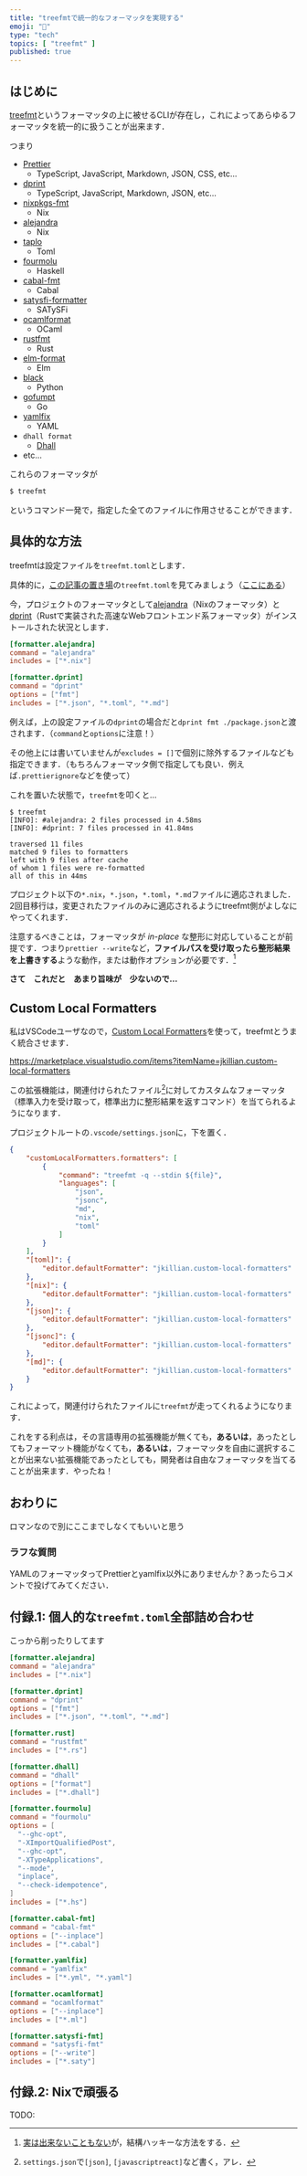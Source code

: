```yaml
---
title: "treefmtで統一的なフォーマッタを実現する"
emoji: "🌟"
type: "tech"
topics: [ "treefmt" ]
published: true
---
```


## はじめに

[treefmt](https://github.com/numtide/treefmt)というフォーマッタの上に被せるCLIが存在し，これによってあらゆるフォーマッタを統一的に扱うことが出来ます．

つまり

- [Prettier](https://github.com/prettier/prettier)
  - TypeScript, JavaScript, Markdown, JSON, CSS, etc...
- [dprint](https://github.com/dprint/dprint)
  - TypeScript, JavaScript, Markdown, JSON, etc...
- [nixpkgs-fmt](https://github.com/nix-community/nixpkgs-fmt)
  - Nix
- [alejandra](https://github.com/kamadorueda/alejandra)
  - Nix
- [taplo](https://github.com/tamasfe/taplo)
  - Toml
- [fourmolu](https://github.com/fourmolu/fourmolu)
  - Haskell
- [cabal-fmt](https://github.com/phadej/cabal-fmt)
  - Cabal
- [satysfi-formatter](https://github.com/usagrada/satysfi-formatter)
  - SATySFi
- [ocamlformat](https://github.com/ocaml-ppx/ocamlformat)
  - OCaml
- [rustfmt](https://github.com/rust-lang/rustfmt)
  - Rust
- [elm-format](https://github.com/avh4/elm-format)
  - Elm
- [black](https://github.com/psf/black)
  - Python
- [gofumpt](https://github.com/mvdan/gofumpt)
  - Go
- [yamlfix](https://github.com/lyz-code/yamlfix)
	- YAML
- `dhall format`
	- [Dhall](https://github.com/dhall-lang/dhall-lang)
- etc...

これらのフォーマッタが

```bash
$ treefmt
```

というコマンド一発で，指定した全てのファイルに作用させることができます．

## 具体的な方法

treefmtは設定ファイルを`treefmt.toml`とします．

具体的に，[この記事の置き場](https://github.com/SnO2WMaN/zenn-articles)の`treefmt.toml`を見てみましょう（[ここにある](https://github.com/SnO2WMaN/zenn-articles/blob/main/treefmt.toml)）

今，プロジェクトのフォーマッタとして[alejandra](https://github.com/kamadorueda/alejandra)（Nixのフォーマッタ）と[dprint](https://github.com/dprint/dprint)（Rustで実装された高速なWebフロントエンド系フォーマッタ）がインストールされた状況とします．

```toml:treefmt.toml
[formatter.alejandra]
command = "alejandra"
includes = ["*.nix"]

[formatter.dprint]
command = "dprint"
options = ["fmt"]
includes = ["*.json", "*.toml", "*.md"]
```

例えば，上の設定ファイルの`dprint`の場合だと`dprint fmt ./package.json`と渡されます．（`command`と`options`に注意！）

その他上には書いていませんが`excludes = []`で個別に除外するファイルなども指定できます．（もちろんフォーマッタ側で指定しても良い．例えば`.prettierignore`などを使って）

これを置いた状態で，`treefmt`を叩くと…

```shell
$ treefmt
[INFO]: #alejandra: 2 files processed in 4.58ms
[INFO]: #dprint: 7 files processed in 41.84ms

traversed 11 files
matched 9 files to formatters
left with 9 files after cache
of whom 1 files were re-formatted
all of this in 44ms
```

プロジェクト以下の`*.nix`，`*.json`，`*.toml`，`*.md`ファイルに適応されました．
2回目移行は，変更されたファイルのみに適応されるようにtreefmt側がよしなにやってくれます．

注意するべきことは，フォーマッタが _in-place_ な整形に対応していることが前提です．つまり`prettier --write`など，**ファイルパスを受け取ったら整形結果を上書きする**ような動作，または動作オプションが必要です．[^not-inplace-formatter]

[^not-inplace-formatter]: [実は出来ないこともない](https://github.com/numtide/treefmt/wiki#clojure)が，結構ハッキーな方法をする．

**さて　これだと　あまり旨味が　少ないので…**

## Custom Local Formatters

私はVSCodeユーザなので，[Custom Local Formatters](https://marketplace.visualstudio.com/items?itemName=jkillian.custom-local-formatters)を使って，treefmtとうまく統合させます．

https://marketplace.visualstudio.com/items?itemName=jkillian.custom-local-formatters

この拡張機能は，関連付けられたファイル[^file-association-vscode]に対してカスタムなフォーマッタ（標準入力を受け取って，標準出力に整形結果を返すコマンド）を当てられるようになります．

[^file-association-vscode]: `settings.json`で`[json]`, `[javascriptreact]`など書く，アレ．

プロジェクトルートの`.vscode/settings.json`に，下を置く．

```json:.vscode/settings.json
{
	"customLocalFormatters.formatters": [
		{
			"command": "treefmt -q --stdin ${file}",
			"languages": [
				"json",
				"jsonc",
				"md",
				"nix",
				"toml"
			]
		}
	],
	"[toml]": {
		"editor.defaultFormatter": "jkillian.custom-local-formatters"
	},
	"[nix]": {
		"editor.defaultFormatter": "jkillian.custom-local-formatters"
	},
	"[json]": {
		"editor.defaultFormatter": "jkillian.custom-local-formatters"
	},
	"[jsonc]": {
		"editor.defaultFormatter": "jkillian.custom-local-formatters"
	},
	"[md]": {
		"editor.defaultFormatter": "jkillian.custom-local-formatters"
	}
}
```

これによって，関連付けられたファイルに`treefmt`が走ってくれるようになります．

これをする利点は，その言語専用の拡張機能が無くても，**あるいは**，あったとしてもフォーマット機能がなくても，**あるいは**，フォーマッタを自由に選択することが出来ない拡張機能であったとしても，開発者は自由なフォーマッタを当てることが出来ます．やったね！

## おわりに

ロマンなので別にここまでしなくてもいいと思う

### ラフな質問

YAMLのフォーマッタってPrettierとyamlfix以外にありませんか？あったらコメントで投げてみてください．

## 付録.1: 個人的な`treefmt.toml`全部詰め合わせ

こっから削ったりしてます

```toml:treefmt.toml
[formatter.alejandra]
command = "alejandra"
includes = ["*.nix"]

[formatter.dprint]
command = "dprint"
options = ["fmt"]
includes = ["*.json", "*.toml", "*.md"]

[formatter.rust]
command = "rustfmt"
includes = ["*.rs"]

[formatter.dhall]
command = "dhall"
options = ["format"]
includes = ["*.dhall"]

[formatter.fourmolu]
command = "fourmolu"
options = [
  "--ghc-opt",
  "-XImportQualifiedPost",
  "--ghc-opt",
  "-XTypeApplications",
  "--mode",
  "inplace",
  "--check-idempotence",
]
includes = ["*.hs"]

[formatter.cabal-fmt]
command = "cabal-fmt"
options = ["--inplace"]
includes = ["*.cabal"]

[formatter.yamlfix]
command = "yamlfix"
includes = ["*.yml", "*.yaml"]

[formatter.ocamlformat]
command = "ocamlformat"
options = ["--inplace"]
includes = ["*.ml"]

[formatter.satysfi-fmt]
command = "satysfi-fmt"
options = ["--write"]
includes = ["*.saty"]
```

## 付録.2: Nixで頑張る

TODO:
